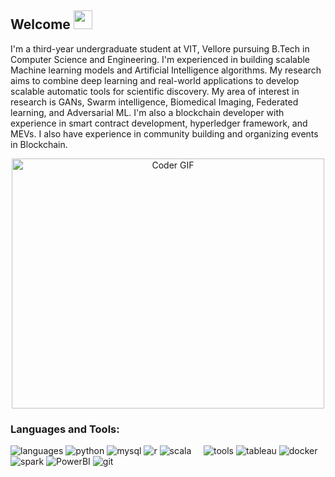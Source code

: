 


## Welcome  <img src="https://media.giphy.com/media/GItotjsPduU6NbheCG/giphy.gif" width="30">
I'm a third-year undergraduate student at VIT, Vellore pursuing B.Tech in Computer Science and Engineering. I'm experienced in building scalable Machine learning models and Artificial Intelligence algorithms. My research aims to combine deep learning and real-world applications to develop scalable automatic tools for scientific discovery. My area of interest in research is GANs, Swarm intelligence, Biomedical Imaging, Federated learning, and Adversarial ML. I'm also a blockchain developer with experience in smart contract development, hyperledger framework, and MEVs. I also have experience in community building and organizing events in Blockchain.
<br>


<p  align="center"><img src="https://media.giphy.com/media/dWesBcTLavkZuG35MI/giphy.gif" alt="Coder GIF" width="500" height="400">

  
  
### Languages and Tools:

![languages](https://img.shields.io/static/v1?label=&message=languages:&color=555&style=flat-square)
![python](https://img.shields.io/static/v1?logo=python&label=&message=python&color=111&logoColor=AAA&style=flat-square&link=)
![mysql](https://img.shields.io/static/v1?logo=mysql&label=&message=mysql&color=111&logoColor=AAA&style=flat-square)
![r](https://img.shields.io/static/v1?logo=r&label=&message=r&color=111&logoColor=AAA&style=flat-square)
![scala](https://img.shields.io/static/v1?logo=scala&label=&message=scala&color=111&logoColor=AAA&style=flat-square)
&nbsp;&nbsp;&nbsp;
![tools](https://img.shields.io/static/v1?label=&message=tools:&color=555&style=flat-square)
![tableau](https://img.shields.io/static/v1?logo=tableau&label=&message=tableau&color=111&logoColor=AAA&style=flat-square)
![docker](https://img.shields.io/static/v1?logo=docker&label=&message=docker&color=111&logoColor=AAA&style=flat-square)
![spark](https://img.shields.io/static/v1?logo=apache-spark&label=&message=spark&color=111&logoColor=AAA&style=flat-square)
![PowerBI](https://img.shields.io/static/v1?logo=PowerBI&label=&message=PowerBI&color=111&logoColor=AAA&style=flat-square)
![git](https://img.shields.io/static/v1?logo=git&label=&message=git&color=111&logoColor=AAA&style=flat-square)
